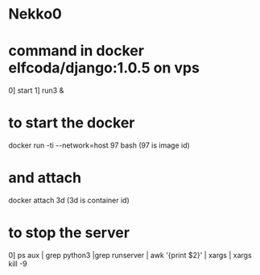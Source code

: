 # Nekko0

# command in docker elfcoda/django:1.0.5 on vps
0] start
1] run3 &

# to start the docker
docker run -ti --network=host 97 bash (97 is image id)
# and attach
docker attach 3d  (3d is container id)

# to stop the server
0] ps aux | grep python3 |grep runserver | awk '{print $2}' | xargs | xargs kill -9
